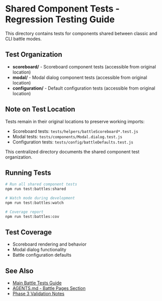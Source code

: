 # Shared Component Tests - Regression Testing Guide

This directory contains tests for components shared between classic and CLI battle modes.

## Test Organization

- **scoreboard/** - Scoreboard component tests (accessible from original location)
- **modal/** - Modal dialog component tests (accessible from original location)
- **configuration/** - Default configuration tests (accessible from original location)

## Note on Test Location

Tests remain in their original locations to preserve working imports:
- Scoreboard tests: `tests/helpers/battleScoreboard*.test.js`
- Modal tests: `tests/components/Modal.dialog.test.js`
- Configuration tests: `tests/config/battleDefaults.test.js`

This centralized directory documents the shared component test organization.

## Running Tests

```bash
# Run all shared component tests
npm run test:battles:shared

# Watch mode during development
npm run test:battles:watch

# Coverage report
npm run test:battles:cov
```

## Test Coverage

- Scoreboard rendering and behavior
- Modal dialog functionality
- Battle configuration defaults

## See Also

- [Main Battle Tests Guide](../README.md)
- [AGENTS.md - Battle Pages Section](../../AGENTS.md)
- [Phase 3 Validation Notes](../../PHASE3_VALIDATION_NOTES.md)
